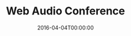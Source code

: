---
acronym: WAC 2016
date: '2016-04-04T00:00:00'
ext_url: http://webaudio.gatech.edu
location: Atlanta, Georgia, USA
submission_date: '2015-10-15T00:00:00'
title: Web Audio Conference
---